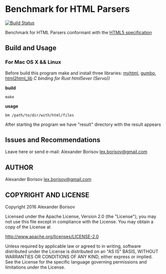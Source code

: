 # Benchmark for HTML Parsers

[![Build Status](https://travis-ci.org/lexborisov/benchmark-html-persers.svg?branch=master)](https://travis-ci.org/lexborisov/benchmark-html-persers)

Benchmark for HTML Parsers conformant with the [HTML5 specification]

## Build and Usage

### For Mac OS X && Linux

Before build this program make and install three libraries: [myhtml], [gumbo], [html2html_lib] *C binding for Rust html5ever (Servo))*

**build**
```shell
make
```

**usage**
```shell
bm /path/to/dir/with/html/files
```

After starting the program we have "result" directory with the result appears


## Issues and Recommendations

Leave here or send e-mail: Alexander Borisov <lex.borisov@gmail.com>


## AUTHOR

Alexander Borisov <lex.borisov@gmail.com>

## COPYRIGHT AND LICENSE

Copyright 2016 Alexander Borisov

Licensed under the Apache License, Version 2.0 (the "License"); you may not use this file except in compliance with the License.
You may obtain a copy of the License at

http://www.apache.org/licenses/LICENSE-2.0

Unless required by applicable law or agreed to in writing, software distributed under the License is distributed on an "AS IS" BASIS, WITHOUT WARRANTIES OR CONDITIONS OF ANY KIND, either express or implied.
See the License for the specific language governing permissions and limitations under the License.


[HTML5 specification]: https://html.spec.whatwg.org/multipage/
[myhtml]: https://github.com/lexborisov/myhtml
[gumbo]: https://github.com/google/gumbo-parser
[html2html_lib]: https://github.com/swizard0/html2html_lib


